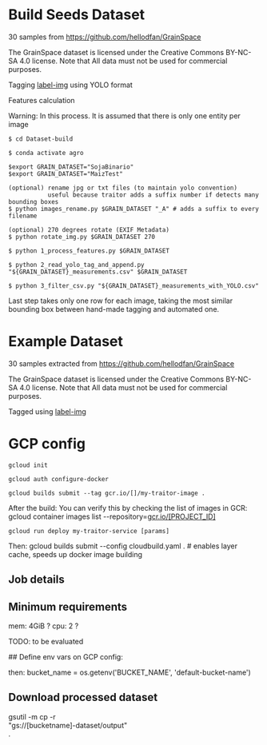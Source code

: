 # Build Seeds Dataset

30 samples from https://github.com/hellodfan/GrainSpace

The GrainSpace dataset is licensed under the Creative Commons BY-NC-SA 4.0 license. Note that All data must not be used for commercial purposes.

Tagging [label-img](https://github.com/HumanSignal/labelImg) using YOLO format

Features calculation

Warning: In this process. It is assumed that there is only one entity per image 

	$ cd Dataset-build

	$ conda activate agro 

	$export GRAIN_DATASET="SojaBinario" 
	$export GRAIN_DATASET="MaizTest" 
	
	(optional) rename jpg or txt files (to maintain yolo convention)
			   useful because traitor adds a suffix number if detects many bounding boxes
	$ python images_rename.py $GRAIN_DATASET "_A" # adds a suffix to every filename

	(optional) 270 degrees rotate (EXIF Metadata)
	$ python rotate_img.py $GRAIN_DATASET 270 
	
	$ python 1_process_features.py $GRAIN_DATASET

	$ python 2_read_yolo_tag_and_append.py "${GRAIN_DATASET}_measurements.csv" $GRAIN_DATASET

	$ python 3_filter_csv.py "${GRAIN_DATASET}_measurements_with_YOLO.csv" 

Last step takes only one row for each image, taking the most similar bounding box between hand-made tagging and automated one.

# Example Dataset

30 samples extracted from
https://github.com/hellodfan/GrainSpace

The GrainSpace dataset is licensed under the Creative Commons BY-NC-SA 4.0 license. Note that All data must not be used for commercial purposes.

Tagged using [label-img](https://github.com/HumanSignal/labelImg)



# GCP config
	gcloud init

	gcloud auth configure-docker

	gcloud builds submit --tag gcr.io/[]/my-traitor-image . 

After the build:
You can verify this by checking the list of images in GCR:
	gcloud container images list --repository=[gcr.io/[PROJECT_ID]](http://gcr.io/%5BPROJECT_ID%5D)


	gcloud run deploy my-traitor-service [params]

Then:
	gcloud builds submit --config cloudbuild.yaml . # enables layer cache, speeds up docker image building


## Job details

## Minimum requirements

mem: 4GiB ?
cpu: 2 ?


TODO: to be evaluated

## Define env vars on GCP config:

then:
	bucket_name = os.getenv('BUCKET_NAME', 'default-bucket-name')



## Download processed dataset
gsutil -m cp -r \
  "gs://[bucketname]-dataset/output" \
  .

